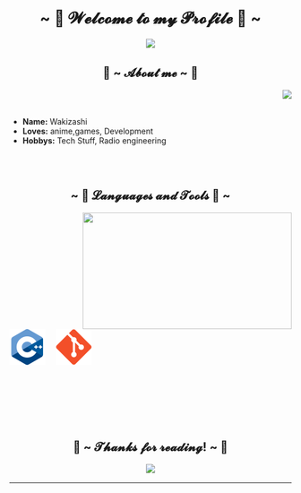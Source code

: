 <body>

<h1 align="center">~ 💜 𝓦𝓮𝓵𝓬𝓸𝓶𝓮 𝓽𝓸 𝓶𝔂 𝓟𝓻𝓸𝓯𝓲𝓵𝓮 💜 ~</h1>
<div align="center">
<img src="https://media1.tenor.com/m/5yXRQDHHuQgAAAAd/anime-aesthetic.gif">
</div>
<h2 align="center"> 🦋 ~ 𝓐𝓫𝓸𝓾𝓽 𝓶𝓮 ~ 🦋 </h2>

<div>
    <img src="https://media1.giphy.com/media/GAFd7zecFb6Ss/200w.gif?cid=6c09b9526d4e8sfwdz8gtjcqc7s65k05xpp23auhurc1t7g3&ep=v1_gifs_search&rid=200w.gif&ct=g" align="right">

<br><br>
<ul>
    <li>
        <b>Name:</b> Wakizashi</li>
    </li>
     <li>
        <b>Loves:</b> anime,games, Development
    </li>
     <li>
       <b>Hobbys:</b> Tech Stuff, Radio engineering
    </li>
</ul>

<br><br>
</div>

<h2 align="center">            ~ 📇 𝓛𝓪𝓷𝓰𝓾𝓪𝓰𝓮𝓼 𝓪𝓷𝓭 𝓣𝓸𝓸𝓵𝓼  📇 ~</h2>
<div>
<img src="https://i.imgur.com/KXx0cCx.gif" align="right" width="373.5px" height="208.5px">
<div style="display: inline-block;">

<img src="https://raw.githubusercontent.com/devicons/devicon/6910f0503efdd315c8f9b858234310c06e04d9c0/icons/cplusplus/cplusplus-original.svg" width="64" height="64" style="margin-right: 15px;">
<img src="https://raw.githubusercontent.com/devicons/devicon/6910f0503efdd315c8f9b858234310c06e04d9c0/icons/git/git-original.svg" width="64" height="64">
<br><br><br><br><br><br><br>
</div>

<div>
<h2 align="center">💖 ~ 𝓣𝓱𝓪𝓷𝓴𝓼 𝓯𝓸𝓻 𝓻𝓮𝓪𝓭𝓲𝓷𝓰! ~ 💖</h2>
<div align="center">
<img src="https://gifdb.com/images/high/4k-anime-498-x-280-gif-0wv8bbk4lrshv2hc.gif">
</div>
<hr>
</div>
</div>
